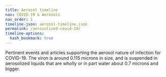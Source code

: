 ```yaml
---
title: Aerosol timeline
nav: COVID-19 & Aerosols
nav_order: 1
timeline-json: aerosol-timeline.json
permalink: /aerosolized-covid-19/
timeline-options: 
  hash_bookmark: true
---
```


Pertinent events and articles supporting the aerosol nature of infection for COVID-19. The viron is around 0.115 microns in size, and is suspended in aerosolized liquids that are wholly or in part water about 0.7 microns and bigger.